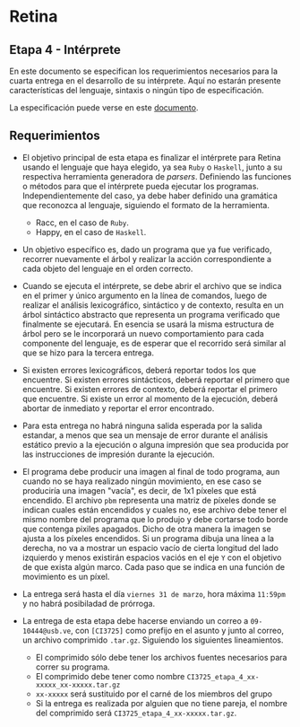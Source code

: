 # Retina

## Etapa 4 - Intérprete

En este documento se especifican los requerimientos necesarios para la cuarta entrega en el desarrollo de su intérprete. Aquí no estarán presente características del lenguaje, sintaxis o ningún tipo de especificación.

La especificación puede verse en este [documento].

## Requerimientos

- El objetivo principal de esta etapa es finalizar el intérprete para Retina usando el lenguaje que haya elegido, ya sea `Ruby` o `Haskell`, junto a su respectiva herramienta generadora de *parsers*. Definiendo las funciones o métodos para que el intérprete pueda ejecutar los programas. Independientemente del caso, ya debe haber definido una gramática que reconozca al lenguaje, siguiendo el formato de la herramienta.
    - Racc, en el caso de `Ruby`.
    - Happy, en el caso de `Haskell`.
- Un objetivo específico es, dado un programa que ya fue verificado, recorrer nuevamente el árbol y realizar la acción correspondiente a cada objeto del lenguaje en el orden correcto.
- Cuando se ejecuta el intérprete, se debe abrir el archivo que se indica en el primer y único argumento en la línea de comandos, luego de realizar el análisis lexicográfico, sintáctico y de contexto, resulta en un árbol sintáctico abstracto que representa un programa verificado que finalmente se ejecutará. En esencia se usará la misma estructura de árbol pero se le incorporará un nuevo comportamiento para cada componente del lenguaje, es de esperar que el recorrido será similar al que se hizo para la tercera entrega.
- Si existen errores lexicográficos, deberá reportar todos los que encuentre. Si existen errores sintácticos, deberá reportar el primero que encuentre. Si existen errores de contexto, deberá reportar el primero que encuentre. Si existe un error al momento de la ejecución, deberá abortar de inmediato y reportar el error encontrado.
- Para esta entrega no habrá ninguna salida esperada por la salida estandar, a menos que sea un mensaje de error durante el análisis estático previo a la ejecución o alguna impresión que sea producida por las instrucciones de impresión durante la ejecución.
- El programa debe producir una imagen al final de todo programa, aun cuando no se haya realizado ningún movimiento, en ese caso se produciría una imagen "vacía", es decir, de 1x1 píxeles que está encendido. El archivo `pbm` representa una matriz de píxeles donde se indican cuales están encendidos y cuales no, ese archivo debe tener el mismo nombre del programa que lo produjo y debe cortarse todo borde que contenga pixiles apagados. Dicho de otra manera la imagen se ajusta a los píxeles encendidos. Si un programa dibuja una línea a la derecha, no va a mostrar un espacio vacío de cierta longitud del lado izquierdo y menos existirán espacios vaciós en el eje `Y` con el objetivo de que exista algún marco. Cada paso que se indica en una función de movimiento es un píxel.

- La entrega será hasta el día `viernes 31 de marzo`, hora máxima `11:59pm` y no habrá posibiladad de prórroga.
- La entrega de esta etapa debe hacerse enviando un correo a `09-10444@usb.ve`, con `[CI3725]` como prefijo en el asunto y junto al correo, un archivo comprimido `.tar.gz`. Siguiendo los siguientes lineamientos.
    - El comprimido sólo debe tener los archivos fuentes necesarios para correr su programa.
    - El comprimido debe tener como nombre `CI3725_etapa_4_xx-xxxxx_xx-xxxxx.tar.gz`
    - `xx-xxxxx` será sustituido por el carné de los miembros del grupo
    - Si la entrega es realizada por alguien que no tiene pareja, el nombre del comprimido será `CI3725_etapa_4_xx-xxxxx.tar.gz`.

[documento]: <https://github.com/dvdalilue/retina/blob/master/lenguaje/especificacion.md>